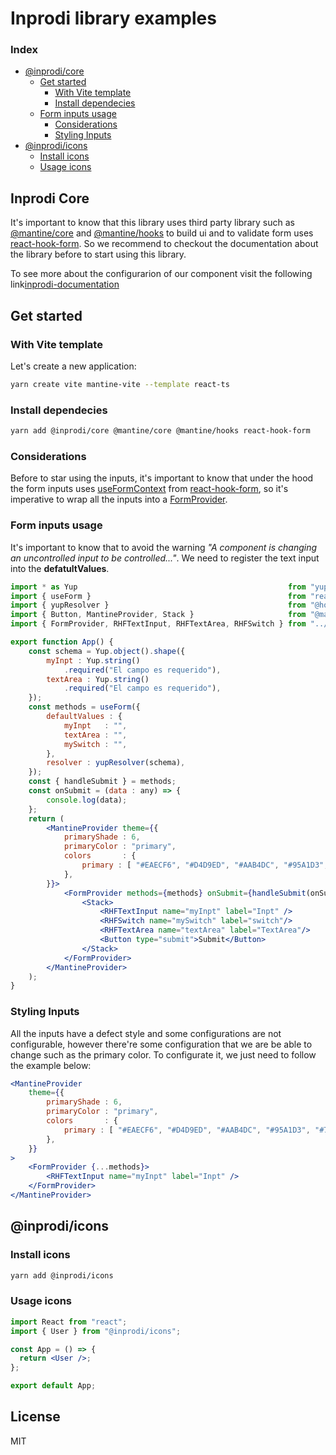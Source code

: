 # Inprodi library examples

### Index

- [@inprodi/core](#inprodi-core)
    - [Get started](#get-started)
        - [With Vite template](#with-vite-template)
        - [Install dependecies](#install-dependecies)
    - [Form inputs usage](#form-inputs-usage)
        - [Considerations](#considerations)
        - [Styling Inputs](#styling-inputs)
- [@inprodi/icons](#inprodi-icons)
	 - [Install icons](#install-icons)
	 - [Usage icons](#usage-icons)



## Inprodi Core
It's important to know that this library uses third party library such as [@mantine/core](https://mantine.dev/) and [@mantine/hooks](https://mantine.dev/) to build ui and to validate form uses [react-hook-form](https://react-hook-form.com/). So we recommend to checkout the documentation about the library before to start using this library.

To see more about the configurarion of our component visit the following link[inprodi-documentation](https://guileless-parfait-5f3c72.netlify.app/?path=/story/core-form-textarea--basic)

## Get started

### With Vite template
Let's create a new application:
```bash
yarn create vite mantine-vite --template react-ts
```

### Install dependecies
```bash
yarn add @inprodi/core @mantine/core @mantine/hooks react-hook-form
```

### Considerations
Before to star using the inputs, it's important to know that under the hood the form inputs uses [useFormContext](https://react-hook-form.com/api/useformcontext/) from [react-hook-form](https://react-hook-form.com/), so it's imperative to wrap all the inputs into a [FormProvider](https://react-hook-form.com/api/formprovider). 

### Form inputs usage
It's important to know that to avoid the warning _"A component is changing an uncontrolled input to be controlled..."_. We need to register the text input into the **defatultValues**.
```jsx
import * as Yup                                               from "yup";
import { useForm }                                            from "react-hook-form";
import { yupResolver }                                        from "@hookform/resolvers/yup";
import { Button, MantineProvider, Stack }                     from "@mantine/core";
import { FormProvider, RHFTextInput, RHFTextArea, RHFSwitch } from "../../packages/inprodi-core/src";

export function App() {
	const schema = Yup.object().shape({
		myInpt : Yup.string()
			.required("El campo es requerido"),
		textArea : Yup.string()
			.required("El campo es requerido"),
	});
	const methods = useForm({
		defaultValues : {
			myInpt   : "",
			textArea : "",
			mySwitch : "",
		},
		resolver : yupResolver(schema),
	});
	const { handleSubmit } = methods;
	const onSubmit = (data : any) => {
		console.log(data);
	};
	return (
		<MantineProvider theme={{
			primaryShade : 6,
			primaryColor : "primary",
			colors       : {
				primary : [ "#EAECF6", "#D4D9ED", "#AAB4DC", "#95A1D3", "#7F8ECA", "#5569B9", "#2A43A7", "#223686", "#192864", "#152254" ],
			},
		}}>
			<FormProvider methods={methods} onSubmit={handleSubmit(onSubmit)}>
				<Stack>
					<RHFTextInput name="myInpt" label="Inpt" />
					<RHFSwitch name="mySwitch" label="switch"/>
					<RHFTextArea name="textArea" label="TextArea"/>
					<Button type="submit">Submit</Button>
				</Stack>
			</FormProvider>
		</MantineProvider>
	);
}
```
### Styling Inputs
All the inputs have a defect style and some configurations are not configurable, however there're some configuration that we are be able to change such as the primary color.
To configurate it, we just need to follow the example below: 
```jsx
<MantineProvider 
    theme={{
        primaryShade : 6,
        primaryColor : "primary",
        colors       : {
            primary : [ "#EAECF6", "#D4D9ED", "#AAB4DC", "#95A1D3", "#7F8ECA", "#5569B9", "#2A43A7", "#223686", "#192864", "#152254" ],
        },
    }}
>
    <FormProvider {...methods}>
        <RHFTextInput name="myInpt" label="Inpt" />
    </FormProvider>
</MantineProvider>
```
## @inprodi/icons

### Install icons
```bash
yarn add @inprodi/icons
```

### Usage icons

```jsx
import React from "react";
import { User } from "@inprodi/icons";

const App = () => {
  return <User />;
};

export default App;
```
## License

MIT